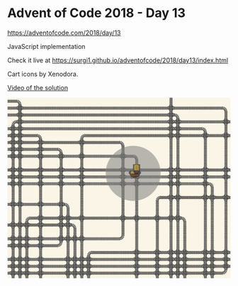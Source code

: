 # Advent of Code 2018 - Day 13

https://adventofcode.com/2018/day/13

JavaScript implementation

Check it live at https://surgi1.github.io/adventofcode/2018/day13/index.html

Cart icons by Xenodora.

[Video of the solution](https://www.youtube.com/watch?v=EbqQjZ1Yy5M)

![Mine cart Sparta](https://github.com/surgi1/adventofcode/blob/main/screenshots/2018_13.png)

